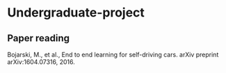 # Undergraduate-project

## Paper reading
Bojarski, M., et al., End to end learning for self-driving cars. arXiv preprint arXiv:1604.07316, 2016.

